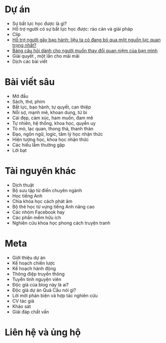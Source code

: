 
# Dự án
- Sự bất lực học được là gì?
- Hỗ trợ người có sự bất lực học được: rào cản và giải pháp
- Clip
- [Hỗ trợ người gây bạo hành: liệu ta có đang bỏ qua một nguồn lực quan trọng nhất?](https://xn--qucu-hr5aza.cc/ho-tro-nguoi-gay-bao-hanh/)
- [Bảng câu hỏi dành cho người muốn thay đổi quan niệm của bạn mình](https://xn--qucu-hr5aza.cc/bang-cau-hoi-danh-cho-nguoi-muon-thay-doi-quan-niem-cua-ban-minh/)
- Giải quyết , một lần cho mãi mãi
- Dịch các bài viết

# Bài viết sâu
- Mở đầu
- Sách, thơ, phim
- Bất lực, bạo hành, tự quyết, can thiệp
- Nỗi sợ, mạnh mẽ, khoan dung, từ bi
- Cái đẹp, cảm xúc, ham muốn, đam mê
- Tự nhiên, hệ thống, khoa học, quyền uy
- Tò mò, lạc quan, thong thả, thanh thản
- Đạo, ngôn ngữ, logic, tâm lý học nhận thức
- Hiện tượng học, khoa học nhận thức
- Các hiểu lầm thường gặp
- Lời bạt

# Tài nguyên khác
- Dịch thuật
- Bộ sưu tập từ điển chuyên ngành
- Học tiếng Anh
- Chìa khóa học cách phát âm
- Bộ thẻ học từ vựng tiếng Anh nâng cao
- Các nhóm Facebook hay
- Các phần mềm hữu ích
- Nghiên cứu khoa học phong cách truyện tranh

# Meta
- Giới thiệu dự án
- Kế hoạch chiến lược
- Kế hoạch hành động
- Thông điệp truyền thông
- Tuyển tình nguyện viên
- Độc giả của blog này là ai?
- Độc giả dự án Quả Cầu nói gì?
- Lời mời phản biện và hợp tác nghiên cứu
- CV tác giả
- Khảo sát
- Giải đáp chất vấn

# Liên hệ và ủng hộ
